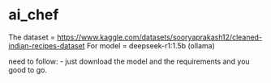 # ai_chef

The dataset = https://www.kaggle.com/datasets/sooryaprakash12/cleaned-indian-recipes-dataset
For model = deepseek-r1:1.5b (ollama)

need to follow: -
just download the model and the requirements and you good to go.
